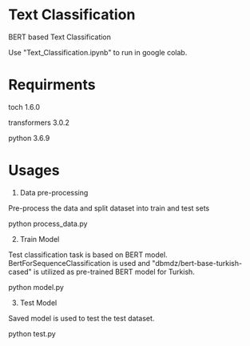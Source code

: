 # Text Classification
BERT based Text Classification

Use "Text_Classification.ipynb" to run in google colab.

# Requirments
toch 1.6.0

transformers 3.0.2

python 3.6.9

# Usages
1. Data pre-processing

Pre-process the data and split dataset into train and test sets

python process_data.py

2. Train Model

Test classification task is based on BERT model. BertForSequenceClassification is used and "dbmdz/bert-base-turkish-cased" is utilized as pre-trained BERT model for Turkish.

python model.py

3. Test Model

Saved model is used to test the test dataset. 

python test.py
